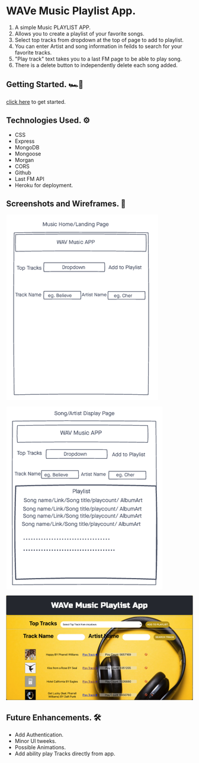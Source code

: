 # WAVe Music Playlist App.

1. A simple Music PLAYLIST APP.
2. Allows you to create a playlist of your favorite songs.
3. Select top tracks from dropdown at the top of page to add to playlist.
4. You can enter Artist and song information in feilds to search for your favorite tracks.
5. "Play track" text takes you to a last FM page to be able to play song.
7. There is a delete button to independently delete each song added.

##  Getting Started. 🏎💨 

[click here](https://react-wave-app.herokuapp.com/) to get started. 

##  Technologies Used. ⚙️
- CSS
- Express
- MongoDB
- Mongoose
- Morgan
- CORS
- Github
- Last FM API
- Heroku for deployment.

##  Screenshots and Wireframes. 📸    

![Wireframe 1](./src/images/landing.png)

![Wireframe Mobile](./src/images/display.png)

![App Screenshot](./src/images/apps.png)

##  Future Enhancements. 🛠

- Add Authentication.
- Minor UI tweeks.
- Possible Animations.
- Add ability play Tracks directly from app.
